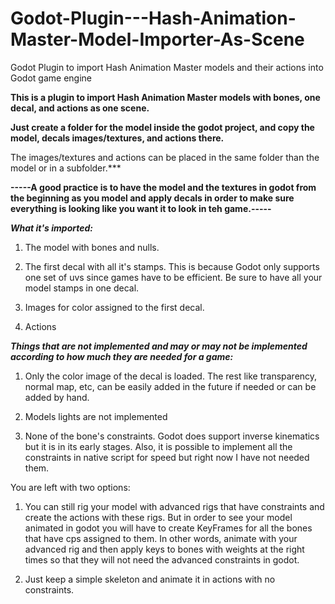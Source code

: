 # Godot-Plugin---Hash-Animation-Master-Model-Importer-As-Scene

Godot Plugin to import Hash Animation Master models and their actions into Godot game engine





**This is a plugin to import Hash Animation Master models with bones, one decal, and actions as one scene.**



**Just create a folder for the model inside the godot project, and copy the model, decals images/textures, and actions there.**

The images/textures and actions can be placed in the same folder than the model or in a subfolder.***

**-----A good practice is to have the model and the textures in godot from the beginning as you model and apply decals in order to make sure everything is looking like you want it to look in teh game.-----**



***What it's imported:***



1. The model with bones and nulls.



2. The first decal with all it's stamps. This is because Godot only supports one set of uvs since games have to be efficient. Be sure to have all your model stamps in one decal.



3. Images for color assigned to the first decal.



4. Actions



***Things that are not implemented and may or may not be implemented according to how much they are needed for a game:***



1. Only the color image of the decal is loaded. The rest like transparency, normal map, etc, can be easily added in the future if needed or can be added by hand.



2. Models lights are not implemented



3. None of the bone's constraints. Godot does support inverse kinematics but it is in its early stages. Also, it is possible to implement all the constraints in native script for speed but right now I have not needed them. 

You are left with two options:

   1. You can still rig your model with advanced rigs that have constraints and create the actions with these rigs. But in order to see your model animated in godot you will have to create KeyFrames for all the bones that have cps assigned to them. In other words, animate with your advanced rig and then apply keys to bones with weights at the right times so that they will not need the advanced constraints in godot.



   2. Just keep a simple skeleton and animate it in actions with no constraints.





